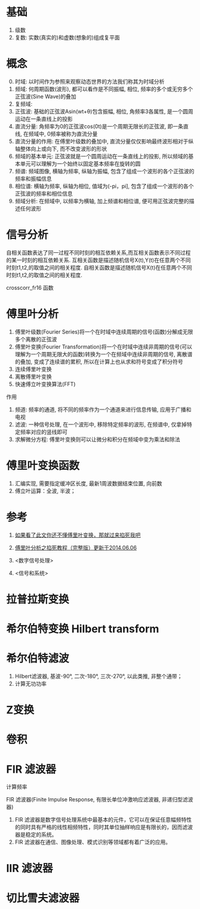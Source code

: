 # 基础

1. 级数
2. 复数: 实数(真实的)和虚数(想象的)组成复平面

# 概念

0. 时域: 以时间作为参照来观察动态世界的方法我们称其为时域分析
1. 频域: 何周期函数(波形), 都可以看作是不同振幅, 相位, 频率的多个或无穷多个正弦波(Sine Wave)的叠加
3. 复频域:
3. 正弦波: 基础的正弦波Asin(wt+θ)包含振幅, 相位, 角频率3各属性, 是一个圆周运动在一条直线上的投影
4. 直流分量: 角频率为0的正弦波cos(0t)是一个周期无限长的正弦波, 即一条直线, 在频域中, 0频率被称为直流分量
5. 直流分量的作用: 在傅里叶级数的叠加中, 直流分量仅仅影响最终波形相对于纵轴整体向上或向下, 而不改变波形的形状
6. 频域的基本单元: 正弦波就是一个圆周运动在一条直线上的投影, 所以频域的基本单元可以理解为一个始终以固定基本频率在旋转的圆
7. 频谱: 频域图像, 横轴为频率, 纵轴为振幅, 包含了组成一个波形的各个正弦波的频率和振幅信息
8. 相位谱: 横轴为频率, 纵轴为相位, 值域为(-pi，pi], 包含了组成一个波形的各个正弦波的频率和相位信息
9. 频域分析: 在频域中, 以频率为横轴, 加上频谱和相位谱, 便可用正弦波完整的描述任何波形

# 信号分析

自相关函数表达了同一过程不同时刻的相互依赖关系,而互相关函数表示不同过程的某一时刻的相互依赖关系.
互相关函数是描述随机信号X(t),Y(t)在任意两个不同时刻t1,t2,的取值之间的相关程度.
自相关函数是描述随机信号X(t)在任意两个不同时刻t1,t2,的取值之间的相关程度.

crosscorr_fr16 函数

# 傅里叶分析

1. 傅里叶级数(Fourier Series)将一个在时域中连续周期的信号(函数)分解成无限多个离散的正弦波
2. 傅里叶变换(Fourier Transformation)将一个在时域中连续非周期的信号(可以理解为一个周期无限大的函数)转换为一个在频域中连续非周期的信号, 离散谱的叠加, 变成了连续谱的累积, 所以在计算上也从求和符号变成了积分符号
3. 连续傅里叶变换
4. 离散傅里叶变换
5. 快速傅立叶变换算法(FFT)

作用

1. 频道: 频率的通道, 将不同的频率作为一个通道来进行信息传输, 应用于广播和电视
2. 滤波: 一种信号处理, 在一个波形中, 移除特定频率的波形, 在频谱中, 仅拿掉特定频率对应的竖线即可
3. 求解微分方程: 傅里叶变换则可以让微分和积分在频域中变为乘法和除法

# 傅里叶变换函数

1. 汇编实现, 需要指定缓冲区长度, 最新1周波数据结束位置, 向前数
37.    傅立叶运算：全波, 半波；

# 参考

1. [如果看了此文你还不懂傅里叶变换，那就过来掐死我吧](http://blog.jobbole.com/70549/)
1. [傅里叶分析之掐死教程（完整版）更新于2014.06.06](https://zhuanlan.zhihu.com/p/19763358)

1. <数字信号处理>
2. <信号和系统>

# 拉普拉斯变换

# 希尔伯特变换 Hilbert transform

# 希尔伯特滤波

1. Hilbert滤波器, 基波-90°, 二次-180°, 三次-270°, 以此类推, 非整个通带；
2. 计算无功功率

# Z变换

# 卷积

# FIR 滤波器

计算频率

FIR 滤波器(Finite Impulse Response, 有限长单位冲激响应滤波器, 非递归型滤波器)

1. FIR 滤波器是数字信号处理系统中最基本的元件，它可以在保证任意幅频特性的同时具有严格的线性相频特性，同时其单位抽样响应是有限长的，因而滤波器是稳定的系统。
2. FIR 滤波器在通信、图像处理、模式识别等领域都有着广泛的应用。

# IIR 滤波器

# 切比雪夫滤波器

